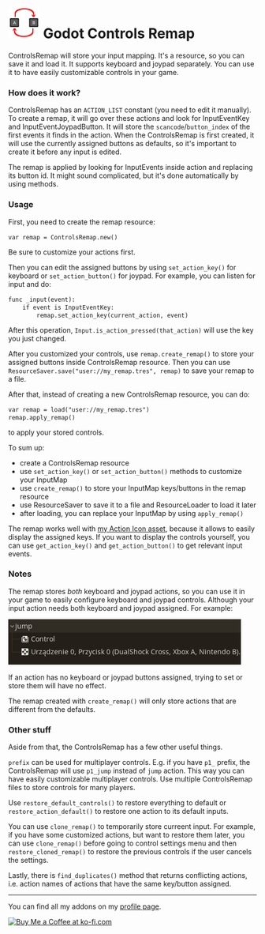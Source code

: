 # <img src="https://github.com/KoBeWi/Godot-Input-Remap/blob/master/Media/Icon.png" width="64" height="64"> Godot Controls Remap

ControlsRemap will store your input mapping. It's a resource, so you can save it and load it. It supports keyboard and joypad separately. You can use it to have easily customizable controls in your game.

### How does it work?

ControlsRemap has an `ACTION_LIST` constant (you need to edit it manually). To create a remap, it will go over these actions and look for InputEventKey and InputEventJoypadButton. It will store the `scancode`/`button_index` of the first events it finds in the action. When the ControlsRemap is first created, it will use the currently assigned buttons as defaults, so it's important to create it before any input is edited.

The remap is applied by looking for InputEvents inside action and replacing its button id. It might sound complicated, but it's done automatically by using methods.

### Usage

First, you need to create the remap resource:
```GDScript
var remap = ControlsRemap.new()
```
Be sure to customize your actions first.

Then you can edit the assigned buttons by using `set_action_key()` for keyboard or `set_action_button()` for joypad. For example, you can listen for input and do:
```GDSCript
func _input(event):
    if event is InputEventKey:
        remap.set_action_key(current_action, event)
```
After this operation, `Input.is_action_pressed(that_action)` will use the key you just changed.

After you customized your controls, use `remap.create_remap()` to store your assigned buttons inside ControlsRemap resource. Then you can use `ResourceSaver.save("user://my_remap.tres", remap)` to save your remap to a file.

After that, instead of creating a new ControlsRemap resource, you can do:
```GDScript
var remap = load("user://my_remap.tres")
remap.apply_remap()
```
to apply your stored controls.

To sum up:
- create a ControlsRemap resource
- use `set_action_key()` or `set_action_button()` methods to customize your InputMap
- use `create_remap()` to store your InputMap keys/buttons in the remap resource
- use ResourceSaver to save it to a file and ResourceLoader to load it later
- after loading, you can replace your InputMap by using `apply_remap()`

The remap works well with [my Action Icon asset](https://github.com/KoBeWi/Godot-Action-Icon), because it allows to easily display the assigned keys. If you want to display the controls yourself, you can use `get_action_key()` and `get_action_button()` to get relevant input events.

### Notes

The remap stores *both* keyboard and joypad actions, so you can use it in your game to easily configure keyboard and joypad controls. Although your input action needs both keyboard and joypad assigned. For example:

![](https://github.com/KoBeWi/Godot-Input-Remap/blob/master/Media/ReadmeExampleAction.png)

If an action has no keyboard or joypad buttons assigned, trying to set or store them will have no effect.

The remap created with `create_remap()` will only store actions that are different from the defaults.

### Other stuff

Aside from that, the ControlsRemap has a few other useful things.

`prefix` can be used for multiplayer controls. E.g. if you have `p1_` prefix, the ControlsRemap will use `p1_jump` instead of `jump` action. This way you can have easily customizable multiplayer controls. Use multiple ControlsRemap files to store controls for many players.

Use `restore_default_controls()` to restore everything to default or `restore_action_default()` to restore one action to its default inputs.

You can use `clone_remap()` to temporarily store curreent input. For example, if you have some customized actions, but want to restore them later, you can use `clone_remap()` before going to control settings menu and then `restore_cloned_remap()` to restore the previous controls if the user cancels the settings.

Lastly, there is `find_duplicates()` method that returns conflicting actions, i.e. action names of actions that have the same key/button assigned.

___
You can find all my addons on my [profile page](https://github.com/KoBeWi).

<a href='https://ko-fi.com/W7W7AD4W4' target='_blank'><img height='36' style='border:0px;height:36px;' src='https://cdn.ko-fi.com/cdn/kofi1.png?v=3' border='0' alt='Buy Me a Coffee at ko-fi.com' /></a>
